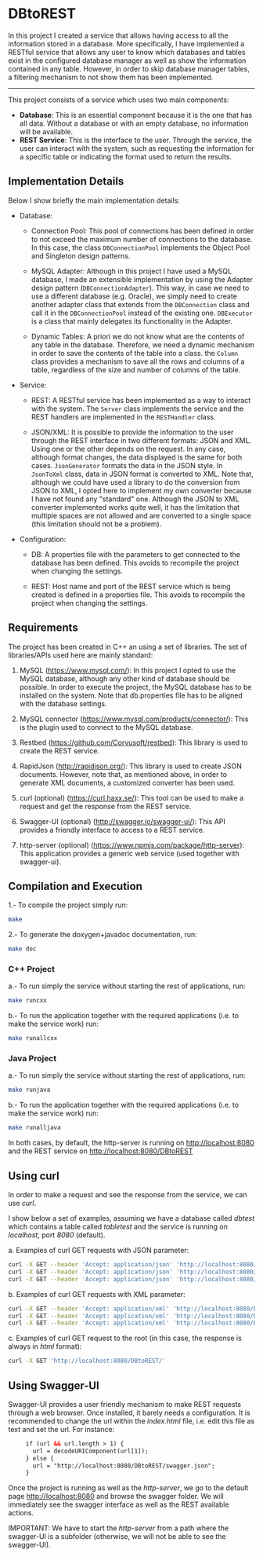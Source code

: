 # DBtoREST
In this project I created a service that allows having access to all the information stored in a database. More specifically, I have implemented a RESTful service that allows any user to know which databases and tables exist in the configured database manager as well as show the information contained in any table. However, in order to skip database manager tables, a filtering mechanism to not show them has been implemented.

___

This project consists of a service which uses two main components:
* <b>Database</b>: This is an essential component because it is the one that has all data. Without a database or with an empty database, no information will be available.
* <b>REST Service</b>: This is the interface to the user. Through the service, the user can interact with the system, such as requesting the information for a specific table or indicating the format used to return the results.  

## Implementation Details

Below I show briefly the main implementation details:

* Database: 

  - Connection Pool: This pool of connections has been defined in order to not exceed the maximum number of connections to the database. In this case, the class <code>DBConnectionPool</code> implements the Object Pool and Singleton design patterns.

  - MySQL Adapter: Although in this project I have used a MySQL database, I made an extensible implementation by using the Adapter design pattern (<code>DBConnectionAdapter</code>). This way, in case we need to use a different database (e.g. Oracle), we simply need to create another adapter class that extends from the <code>DBConnection</code> class and call it in the <code>DBConnectionPool</code> instead of the existing one. <code>DBExecutor</code> is a class that mainly delegates its functionality in the Adapter.

  - Dynamic Tables: A priori we do not know what are the contents of any table in the database. Therefore, we need a dynamic mechanism in order to save the contents of the table into a class. the <code>Column</code> class provides a mechanism to save all the rows and columns of a table, regardless of the size and number of columns of the table.

* Service: 

  - REST: A RESTful service has been implemented as a way to interact with the system. The <code>Server</code> class implements the service and the REST handlers are implemented in the <code>RESTHandler</code> class.

  - JSON/XML: It is possible to provide the information to the user through the REST interface in two different formats: JSON and XML. Using one or the other depends on the request. In any case, although format changes, the data displayed is the same for both cases. <code>JsonGenerator</code> formats the data in the JSON style. In <code>JsonToXml</code> class, data in JSON format is converted to XML. Note that, although we could have used a library to do the conversion from JSON to XML, I opted here to implement my own converter because I have not found any "standard" one. Although the JSON to XML converter implemented works quite well, it has the limitation that multiple spaces are not allowed and are converted to a single space (this limitation should not be a problem).

* Configuration:

  - DB: A properties file with the parameters to get connected to the database has been defined. This avoids to recompile the project when changing the settings.

  - REST: Host name and port of the REST service which is being created is defined in a properties file. This avoids to recompile the project when changing the settings.


## Requirements
The project has been created in C++ an using a set of libraries. The set of libraries/APIs used here are mainly standard:

1. MySQL (<https://www.mysql.com/>): In this project I opted to use the MySQL database, although any other kind of database should be possible. In order to execute the project, the MySQL database has to be installed on the system. Note that </code>db.properties</code> file has to be aligned with the database settings.

2. MySQL connector (<https://www.mysql.com/products/connector/>): This is the plugin used to connect to the MySQL database.

3. Restbed (<https://github.com/Corvusoft/restbed>): This library is used to create the REST service.

4. RapidJson (<http://rapidjson.org/>): This library is used to create JSON documents. However, note that, as mentioned above, in order to generate XML documents, a customized converter has been used.

5. curl (optional) (<https://curl.haxx.se/>): This tool can be used to make a request and get the response from the REST service.

6. Swagger-UI (optional) (<http://swagger.io/swagger-ui/>): This API provides a friendly interface to access to a REST service.

7. http-server (optional) (<https://www.npmjs.com/package/http-server>): This application provides a generic web service (used together with swagger-ui).

## Compilation and Execution

1.- To compile the project simply run:

````bash
make
````

2.- To generate the doxygen+javadoc documentation, run:

 ````bash
 make doc
 ````

### C++ Project
 
 a.- To run simply the service without starting the rest of applications, run:
 
 ````bash
 make runcxx
 ````
 
 b.- To run the application together with the required applications (i.e. to make the service work) run:
 
 ````bash
 make runallcxx
 ````
 
### Java Project
 
 a.- To run simply the service without starting the rest of applications, run:
 
 ````bash
 make runjava
 ````
 
 b.- To run the application together with the required applications (i.e. to make the service work) run:
 
 ````bash
 make runalljava
 ````


In both cases, by default, the http-server is running on <http://localhost:8080> and the REST service on <http://localhost:8080/DBtoREST>
 
 
## Using curl
 
In order to make a request and see the response from the service, we can use _curl_.
 
I show below a set of examples, assuming we have a database called _dbtest_ which contains a table called _tabletest_ and the service is running on _localhost_, port _8080_ (default).

a. Examples of curl GET requests with JSON parameter:
 
 ````bash
 curl -X GET --header 'Accept: application/json' 'http://localhost:8080/DBtoREST/alldbs'
 curl -X GET --header 'Accept: application/json' 'http://localhost:8080/DBtoREST/alltables/dbtest'
 curl -X GET --header 'Accept: application/json' 'http://localhost:8080/DBtoREST/table/dbtest/tabletest'
 ```` 

b. Examples of curl GET requests with XML parameter:

 ````bash
 curl -X GET --header 'Accept: application/xml' 'http://localhost:8080/DBtoREST/alldbs'
 curl -X GET --header 'Accept: application/xml' 'http://localhost:8080/DBtoREST/alltables/dbtest'
 curl -X GET --header 'Accept: application/xml' 'http://localhost:8080/DBtoREST/table/dbtest/tabletest'
 ```` 

c. Examples of curl GET request to the root (in this case, the response is always in _html_ format):
 
 ````bash
 curl -X GET 'http://localhost:8080/DBtoREST/'
 ````

## Using Swagger-UI
 
 Swagger-UI provides a user friendly mechanism to make REST requests through a web browser. Once installed, it barely needs a configuration.
 It is recommended to change the url within the _index.html_ file, i.e. edit this file as text and set the url. For instance:
 
 ````html
      if (url && url.length > 1) {
        url = decodeURIComponent(url[1]);
      } else {
        url = "http://localhost:8080/DBtoREST/swagger.json";
      }
 ````

Once the project is running as well as the _http-server_, we go to the default page <http://localhost:8080> and browse the swagger folder. We will immediately see the swagger interface as well as the REST available actions.

IMPORTANT: We have to start the _http-server_ from a path where the swagger-UI is a subfolder (otherwise, we will not be able to see the swagger-UI).
